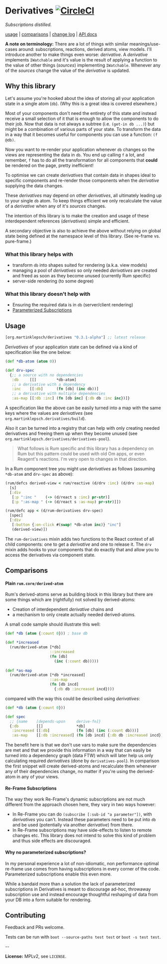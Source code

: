 # Derivatives [![CircleCI](https://circleci.com/gh/martinklepsch/derivatives.svg?style=svg)](https://circleci.com/gh/martinklepsch/derivatives)

*Subscriptions distilled.*

[usage](#usage) | [comparisons](#comparisons) | [change log](https://github.com/martinklepsch/derivatives/blob/master/CHANGES.md) | [API docs](https://martinklepsch.github.io/derivatives/)

**A note on terminology:** There are a lot of things with similar meanings/use-cases around: subscriptions, reactions, derived atoms, view models. 
I'll introduce another to make things even worse: *derivative*. A *derivative* implements `IWatchable` and it's value is the result of applying a function to the value of other things (*sources*) implementing `IWatchable`. Whenever any of the *sources* change the value of the *derivative* is updated.

## Why this library

Let's assume you're hooked about the idea of storing all your application state in a single atom (`db`). (Why this is a great idea is covered elsewhere.)

Most of your components don't need the entirety of this state and instead receive a small selection of it that is enough to allow the components to do their job. Now that data is not always a subtree (i.e. `(get-in db ...)`) but might be a combination of various parts of your state. To transform the data in a way that it becomes useful for components you can use a function: `(f @db)`. 

Now you want to re-render your application whenever `db` changes so the views are representing the data in `db`. You end up calling `f` a lot, and remember, `f` has to do all the transformation for all components that **could** be rendered on the page, pretty inefficient!

To optimise we can create *derivatives* that contain data in shapes ideal to specific components and re-render those components when the *derivative* supplying the data changes.

These *derivatives* may depend on other *derivatives*, all ultimately leading up to your single `db` atom. To keep things efficient we only recalculate the value of a *derivative* when any of it's *sources* changes.

The intention of this library is to make the creation and usage of these interdependent references (*derivatives*) simple and efficient. 

A secondary objective is also to achieve the above without relying on global state being defined at the namespace level of this library. (See re-frame vs. pure-frame.)

### What this library helps with

- transform `db` into shapes suited for rendering (a.k.a. view models)
- managing a pool of *derivatives* so only needed *derivatives* are created and freed as soon as they become unused (currently Rum specific)
- server-side rendering (to some degree)

### What this library doesn't help with

- Ensuring the required data is in `db` (server/client rendering)
- [Parameterized Subscriptions](#why-no-parameterized-subscriptions)

## Usage

[](dependency)
```clojure
[org.martinklepsch/derivatives "0.3.1-alpha"] ;; latest release
```
[](/dependency)

*Derivatives* of your application state can be defined via a kind of specification like the one below:

```clojure
(def *db-atom (atom 0))

(def drv-spec
  {;; a source with no dependencies
   :db     [[]         *db-atom]
   ;; a derivative with a dependency
   :inc    [[:db]      (fn [db] (inc db))]
   ;; a derivative with multiple dependencies
   :as-map [[:db :inc] (fn [db inc] {:db db :inc inc})]}
```

A specification like the above can be easily turned into a map with the same keys where the values are *derivatives* (see `org.martinklepsch.derivatives/build`).

Also it can be turned into a registry that can help with only creating needed derivatives and freeing them up when they become unused (see `org.martinklepsch.derivatives/derivatives-pool`).

> What follows is Rum specific and this library has a dependency on Rum but this pattern could be used with old Om apps, or even Reagent's reactions. I'm very open to changes in that direction.

In a Rum component tree you might use *derivatives* as follows (assuming `*db-atom` and `drv-spec` as above):

```clojure
(rum/defcs derived-view < rum/reactive (d/drv :inc) (d/drv :as-map)
  [s]
  [:div
   [:p ":inc "    (-> (d/react s :inc) pr-str)]
   [:p ":as-map " (-> (d/react s :as-map) pr-str)]])

(rum/defc app < (d/rum-derivatives drv-spec)
  [spec]
  [:div
   [:button {:on-click #(swap! *db-atom inc)} "inc"]
   (derived-view)])
```

The `rum-derivatives` mixin adds two functions to the React context of all child components: one to get a *derivative* and one to release it. The `drv` mixin adds hooks to your components that do exactly that and allow you to access the derivatives via component state. 

## Comparisons

#### Plain `rum.core/derived-atom`

Rum's derived-atoms serve as building block in this library but there are some things which are (rightfully) not solved by derived-atoms:

- Creation of interdependent *derivative* chains and
- a mechanism to only create actually needed derived-atoms.

A small code sample should illustrate this well:

```clojure
(def *db (atom {:count 0})) ; base db

(def *increased 
  (rum/derived-atom [*db]
                    ::increased 
                    (fn [db]
                      (inc (:count db)))))
  
(def *as-map
  (rum/derived-atom [*db *increased] 
                    ::as-map 
                    (fn [db incd] 
                      {:db db :increased incd})))
```

compared with the way this could be described using *derivatives*:

```clojure
(def *db (atom {:count 0}))

(def spec
  ;; {name    [depends-upon     derive-fn]}
  {:db        [[]               *db]
   :increased [[:db]            (fn [db] (inc (:count db)))]
   :as-map    [[:db :increased] (fn [db incd] {:db db :increased incd})]})
```

The benefit here is that we don't use vars to make sure the dependencies are met and that we provide this information in a way that can easily be turned into a dependency graph (data FTW) which will later help us only calculating required *derivatives* (done by `derivatives-pool`). In comparison the first snippet will create derived-atoms and recalculate them whenever any of their dependencies change, no matter if you're using the derived-atom in any of your views.


#### Re-Frame Subscriptions

The way they work Re-Frame's dynamic subscriptions are not much different from the approach chosen here, they vary in two ways however:

- In Re-Frame you can do `(subscribe [:sub-id "a parameter"])`, with *derivatives* you can't. Instead these parameters need to be put into `db` and be used (potentially via another *derivative*) from there.
- In Re-Frame subscriptions may have side-effects to listen to remote changes etc. This library does not intend to solve this kind of problem and thus side effects are discouraged.

#### Why no parameterized subscriptions?

In my personal experience a lot of non-idiomatic, non performance
optimal re-frame use comes from having subscriptions in every corner
of the code. Parameterized subscriptions enable this even more.

While a bandaid more than a solution the lack of parameterized
subscriptions in Derivatives is meant to discourage ad-hoc, throwaway
subscription use and instead encourage thoughtful reshaping of data
from your DB into a form suitable for rendering.

## Contributing

Feedback and PRs welcome.

Tests can be run with `boot --source-paths test test` or `boot -s test test`.

--

**License:** MPLv2, see `LICENSE`.
